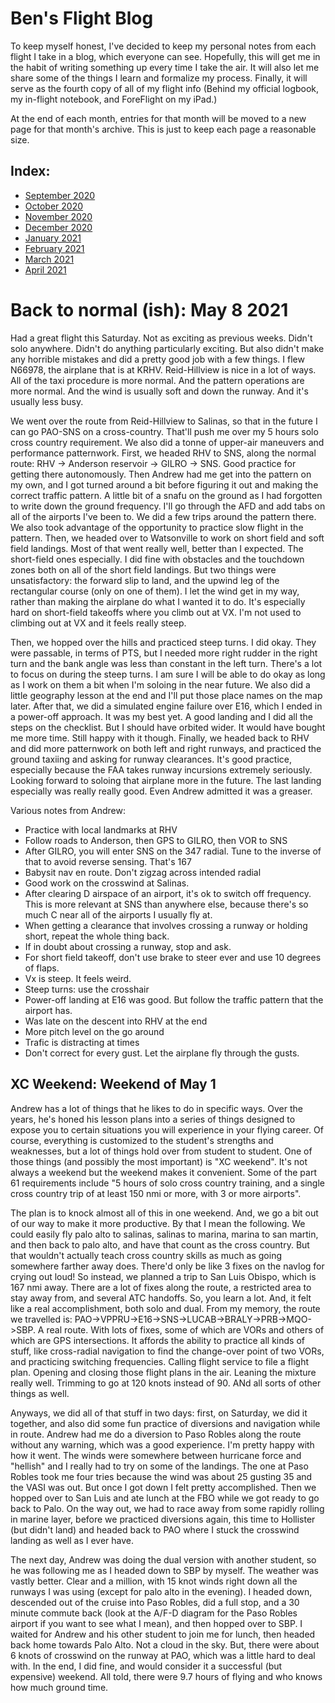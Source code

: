 # Ben's Flight Blog

To keep myself honest, I've decided to keep my personal notes from each flight I take in a blog, which everyone can see. Hopefully, this will get me in the habit of writing something up every time I take the air. It will also let me share some of the things I learn and formalize my process. Finally, it will serve as the fourth copy of all of my flight info (Behind my official logbook, my in-flight notebook, and ForeFlight on my iPad.)

At the end of each month, entries for that month will be moved to a new page for that month's archive. This is just to keep each page a reasonable size.

## Index:

- [September 2020](sept-20.html)
- [October 2020](oct-20.html)
- [November 2020](nov-20.html)
- [December 2020](dec-20.html)
- [January 2021](jan-21.html)
- [February 2021](feb-21.html)
- [March 2021](mar-21.html)
- [April 2021](apr-21.html)

# Back to normal (ish): May 8 2021

Had a great flight this Saturday. Not as exciting as previous weeks. Didn't solo anywhere. Didn't do anything particularly exciting. But also didn't make any horrible mistakes and did a pretty good job with a few things. I flew N66978, the airplane that is at KRHV. Reid-Hillview is nice in a lot of ways. All of the taxi procedure is more normal. And the pattern operations are more normal. And the wind is usually soft and down the runway. And it's usually less busy. 

We went over the route from Reid-Hillview to Salinas, so that in the future I can go PAO-SNS on a cross-country. That'll push me over my 5 hours solo cross country requirement. We also did a tonne of upper-air maneuvers and performance patternwork. First, we headed RHV to SNS, along the normal route: RHV -> Anderson reservoir -> GILRO -> SNS. Good practice for getting there autonomously. Then Andrew had me get into the pattern on my own, and I got turned around a bit before figuring it out and making the correct traffic pattern. A little bit of a snafu on the ground as I had forgotten to write down the ground frequency. I'll go through the AFD and add tabs on all of the airports I've been to. We did a few trips around the pattern there. We also took advantage of the opportunity to practice slow flight in the pattern. Then, we headed over to Watsonville to work on short field and soft field landings. Most of that went really well, better than I expected. The short-field ones especially. I did fine with obstacles and the touchdown zones both on all of the short field landings. But two things were unsatisfactory: the forward slip to land, and the upwind leg of the rectangular course (only on one of them). I let the wind get in my way, rather than making the airplane do what I wanted it to do. It's especially hard on short-field takeoffs where you climb out at VX. I'm not used to climbing out at VX and it feels really steep.

Then, we hopped over the hills and practiced steep turns. I did okay. They were passable, in terms of PTS, but I needed more right rudder in the right turn and the bank angle was less than constant in the left turn. There's a lot to focus on during the steep turns. I am sure I will be able to do okay as long as I work on them a bit when I'm soloing in the near future. We also did a little geography lesson at the end and I'll put those place names on the map later. After that, we did a simulated engine failure over E16, which I ended in a power-off approach. It was my best yet. A good landing and I did all the steps on the checklist. But I should have orbited wider. It would have bought me more time. Still happy with it though. Finally, we headed back to RHV and did more patternwork on both left and right runways, and practiced the ground taxiing and asking for runway clearances. It's good practice, especially because the FAA takes runway incursions extremely seriously. Looking forward to soloing that airplane more in the future. The last landing especially was really really good. Even Andrew admitted it was a greaser.

Various notes from Andrew:

- Practice with local landmarks at RHV
- Follow roads to Anderson, then GPS to GILRO, then VOR to SNS
- After GILRO, you will enter SNS on the 347 radial. Tune to the inverse of that to avoid reverse sensing. That's 167
- Babysit nav en route. Don't zigzag across intended radial
- Good work on the crosswind at Salinas.
- After clearing D airspace of an airport, it's ok to switch off frequency. This is more relevant at SNS than anywhere else, because there's so much C near all of the airports I usually fly at.
- When getting a clearance that involves crossing a runway or holding short, repeat the whole thing back. 
- If in doubt about crossing a runway, stop and ask.
- For short field takeoff, don't use brake to steer ever and use 10 degrees of flaps.
- Vx is steep. It feels weird.
- Steep turns: use the crosshair
- Power-off landing at E16 was good. But follow the traffic pattern that the airport has.
- Was late on the descent into RHV at the end
- More pitch level on the go around
- Trafic is distracting at times
- Don't correct for every gust. Let the airplane fly through the gusts.

## XC Weekend: Weekend of May 1

Andrew has a lot of things that he likes to do in specific ways. Over the years, he's honed his lesson plans into a series of things designed to expose you to certain situations you will experience in your flying career. Of course, everything is customized to the student's strengths and weaknesses, but a lot of things hold over from student to student. One of those things (and possibly the most important) is "XC weekend". It's not always a weekend but the weekend makes it convenient. Some of the part 61 requirements include "5 hours of solo cross country training, and a single cross country trip of at least 150 nmi or more, with 3 or more airports".

The plan is to knock almost all of this in one weekend. And, we go a bit out of our way to make it more productive. By that I mean the following. We could easily fly palo alto to salinas, salinas to marina, marina to san martin, and then back to palo alto, and have that count as the cross country. But that wouldn't actually teach cross country skills as much as going somewhere farther away does. There'd only be like 3 fixes on the navlog for crying out loud! So instead, we planned a trip to San Luis Obispo, which is 167 nmi away. There are a lot of fixes along the route, a restricted area to stay away from, and several ATC handoffs. So, you learn a lot. And, it felt like a real accomplishment, both solo and dual. From my memory, the route we travelled is: PAO->VPPRU->E16->SNS->LUCAB->BRALY->PRB->MQO->SBP. A real route. With lots of fixes, some of which are VORs and others of which are GPS intersections. It affords the ability to practice all kinds of stuff, like cross-radial navigation to find the change-over point of two VORs, and practicing switching frequencies. Calling flight service to file a flight plan. Opening and closing those flight plans in the air. Leaning the mixture really well. Trimming to go at 120 knots instead of 90. ANd all sorts of other things as well.

Anyways, we did all of that stuff in two days: first, on Saturday, we did it together, and also did some fun practice of diversions and navigation while in route. Andrew had me do a diversion to Paso Robles along the route without any warning, which was a good experience. I'm pretty happy with how it went. The winds were somewhere between hurricane force and "hellish" and I really had to try on some of the landings. The one at Paso Robles took me four tries because the wind was about 25 gusting 35 and the VASI was out. But once I got down I felt pretty accomplished. Then we hopped over to San Luis and ate lunch at the FBO while we got ready to go back to Palo. On the way out, we had to race away from some rapidly rolling in marine layer, before we practiced diversions again, this time to Hollister (but didn't land) and headed back to PAO where I stuck the crosswind landing as well as I ever have.

The next day, Andrew was doing the dual version with another student, so he was following me as I headed down to SBP by myself. The weather was vastly better. Clear and a million, with 15 knot winds right down all the runways I was using (except for palo alto in the evening). I headed down, descended out of the cruise into Paso Robles, did a full stop, and a 30 minute commute back (look at the A/F-D diagram for the Paso Robles airport if you want to see what I mean), and then hopped over to SBP. I waited for Andrew and his other student to join me for lunch, then headed back home towards Palo Alto. Not a cloud in the sky. But, there were about 6 knots of crosswind on the runway at PAO, which was a little hard to deal with. In the end, I did fine, and would consider it a successful (but expensive) weekend. All told, there were 9.7 hours of flying and who knows how much ground time.
